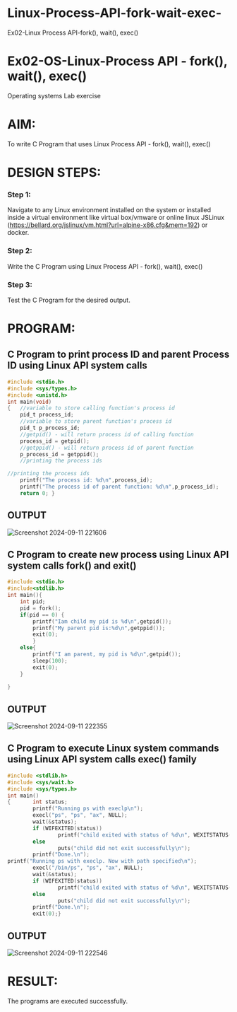 # Linux-Process-API-fork-wait-exec-
Ex02-Linux Process API-fork(), wait(), exec()
# Ex02-OS-Linux-Process API - fork(), wait(), exec()
Operating systems Lab exercise


# AIM:
To write C Program that uses Linux Process API - fork(), wait(), exec()

# DESIGN STEPS:

### Step 1:

Navigate to any Linux environment installed on the system or installed inside a virtual environment like virtual box/vmware or online linux JSLinux (https://bellard.org/jslinux/vm.html?url=alpine-x86.cfg&mem=192) or docker.

### Step 2:

Write the C Program using Linux Process API - fork(), wait(), exec()

### Step 3:

Test the C Program for the desired output. 

# PROGRAM:

## C Program to print process ID and parent Process ID using Linux API system calls
```c
#include <stdio.h>
#include <sys/types.h>
#include <unistd.h>
int main(void)
{	//variable to store calling function's process id
	pid_t process_id;
	//variable to store parent function's process id
	pid_t p_process_id;
	//getpid() - will return process id of calling function
	process_id = getpid();
	//getppid() - will return process id of parent function
	p_process_id = getppid();
	//printing the process ids

//printing the process ids
	printf("The process id: %d\n",process_id);
	printf("The process id of parent function: %d\n",p_process_id);
	return 0; }
```
## OUTPUT
![Screenshot 2024-09-11 221606](https://github.com/user-attachments/assets/77426563-fa13-4c62-a985-3c490f08179b)














## C Program to create new process using Linux API system calls fork() and exit()
```c
#include <stdio.h>
#include<stdlib.h>
int main(){ 
    int pid; 
    pid = fork(); 
    if(pid == 0) {
        printf("Iam child my pid is %d\n",getpid()); 
        printf("My parent pid is:%d\n",getppid()); 
        exit(0);
        } 
    else{ 
        printf("I am parent, my pid is %d\n",getpid()); 
        sleep(100); 
        exit(0);
    }
    
}
```

## OUTPUT
![Screenshot 2024-09-11 222355](https://github.com/user-attachments/assets/44b66931-77ee-487a-8ce9-c1501c885cc4)








## C Program to execute Linux system commands using Linux API system calls exec() family
```c
#include <stdlib.h>
#include <sys/wait.h>
#include <sys/types.h>
int main()
{       int status;
        printf("Running ps with execlp\n");
        execl("ps", "ps", "ax", NULL);
        wait(&status);
        if (WIFEXITED(status))
                printf("child exited with status of %d\n", WEXITSTATUS(status));
        else
                puts("child did not exit successfully\n");
        printf("Done.\n");
printf("Running ps with execlp. Now with path specified\n");
        execl("/bin/ps", "ps", "ax", NULL);
        wait(&status);
        if (WIFEXITED(status))
                printf("child exited with status of %d\n", WEXITSTATUS(status));
        else
                puts("child did not exit successfully\n");
        printf("Done.\n");
        exit(0);}
```

## OUTPUT

![Screenshot 2024-09-11 222546](https://github.com/user-attachments/assets/3f422474-2fa3-44b8-aa01-e3771844e974)




# RESULT:
The programs are executed successfully.
